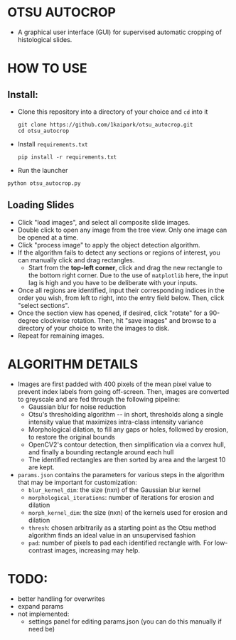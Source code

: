 # OTSU AUTOCROP
* A graphical user interface (GUI) for supervised automatic cropping of histological slides.

# HOW TO USE
## Install:
* Clone this repository into a directory of your choice and `cd` into it
  ```
  git clone https://github.com/1kaipark/otsu_autocrop.git
  cd otsu_autocrop
  ```
* Install `requirements.txt`
  ```
  pip install -r requirements.txt
  ```
* Run the launcher
```
python otsu_autocrop.py
```
## Loading Slides
* Click "load images", and select all composite slide images.
* Double click to open any image from the tree view. Only one image can be opened at a time. 
* Click "process image" to apply the object detection algorithm.
* If the algorithm fails to detect any sections or regions of interest, you can manually click and drag rectangles.
  * Start from the **top-left corner**, click and drag the new rectangle to the bottom right corner. Due to the use of `matplotlib` here, the input lag is high and you have to be deliberate with your inputs.
* Once all regions are identified, input their corresponding indices in the order you wish, from left to right, into the entry field below. Then, click "select sections".
* Once the section view has opened, if desired, click "rotate" for a 90-degree clockwise rotation. Then, hit "save images" and browse to a directory of your choice to write the images to disk.
* Repeat for remaining images.

# ALGORITHM DETAILS
* Images are first padded with 400 pixels of the mean pixel value to prevent index labels from going off-screen. Then, images are converted to greyscale and are fed through the following pipeline:
  * Gaussian blur for noise reduction
  * Otsu's thresholding algorithm -- in short, thresholds along a single intensity value that maximizes intra-class intensity variance
  * Morphological dilation, to fill any gaps or holes, followed by erosion, to restore the original bounds
  * OpenCV2's contour detection, then simplification via a convex hull, and finally a bounding rectangle around each hull
  * The identified rectangles are then sorted by area and the largest 10 are kept.
* `params.json` contains the parameters for various steps in the algorithm that may be important for customization:
  * `blur_kernel_dim`: the size (nxn) of the Gaussian blur kernel
  * `morphological_iterations`: number of iterations for erosion and dilation
  * `morph_kernel_dim`: the size (nxn) of the kernels used for erosion and dilation
  * `thresh`: chosen arbitrarily as a starting point as the Otsu method algorithm finds an ideal value in an unsupervised fashion
  * `pad`: number of pixels to pad each identified rectangle with. For low-contrast images, increasing may help.

# TODO:
* better handling for overwrites
* expand params
* not implemented:
  * settings panel for editing params.json (you can do this manually if need be)
